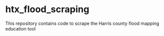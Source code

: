 # htx_flood_scraping
This repository contains code to scrape the Harris county flood mapping education tool
